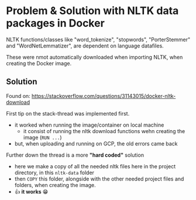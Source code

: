 # Problem & Solution with NLTK data packages in Docker

NLTK functions/classes like "word_tokenize", "stopwords", "PorterStemmer" and "WordNetLemmatizer", are dependent on language datafiles.

These were nmot automatically downloaded when importing NLTK, when creating the Docker image.

## Solution
Found on: https://stackoverflow.com/questions/31143015/docker-nltk-download

First tip on the stack-thread was implemented first.
- it worked when running the image/container on local machine
  - it consist of running the nltk download functions wehn creating the image (`RUN ...`)
- but, when uploading and running on GCP, the old errors came back

Further down the thread is a more **"hard coded"** solution
- here we make a copy of all the needed nltk files here in the project directory, in this `nltk-data` folder
- then `COPY` this folder, alongside with the other needed project files and folders, when creating the image.
- 👍 **it works** 😁
